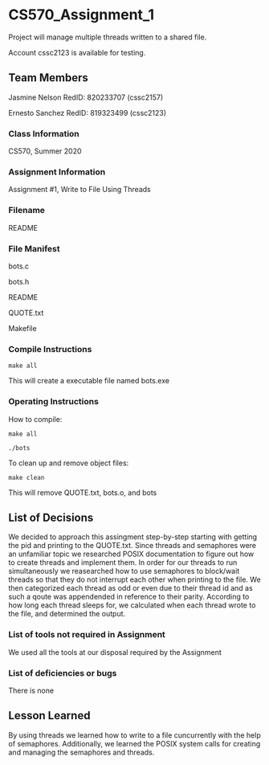 # CS570_Assignment_1

Project will manage multiple threads written to a shared file.

Account cssc2123 is available for testing.

## Team Members

Jasmine Nelson RedID: 820233707 (cssc2157)

Ernesto Sanchez RedID: 819323499 (cssc2123)

### Class Information

CS570, Summer 2020

### Assignment Information

Assignment #1, Write to File Using Threads

### Filename

README

### File Manifest

bots.c

bots.h

README

QUOTE.txt

Makefile

### Compile Instructions

```
make all
```

This will create a executable file named bots.exe


### Operating Instructions

How to compile:

```
make all

./bots

```

To clean up and remove object files:

```
make clean

```

This will remove QUOTE.txt, bots.o, and bots


## List of Decisions

We decided to approach this assingment step-by-step starting with getting the pid and printing to the QUOTE.txt. Since threads and semaphores were an unfamiliar topic
we researched POSIX documentation to figure out how to create threads and implement them. In order for our threads to run simultaneously we reasearched how to use semaphores to block/wait threads so that they
do not interrupt each other when printing to the file. We then categorized each thread as odd or even due to their thread id and as such a qoute was appendended in reference to their parity. According to how long
each thread sleeps for, we calculated when each thread wrote to the file, and determined the output.


### List of tools not required in Assignment

We used all the tools at our disposal required by the Assignment

### List of deficiencies or bugs

There is none

## Lesson Learned

By using threads we learned how to write to a file cuncurrently with the help of semaphores. Additionally, we learned the POSIX system calls for creating and managing the semaphores and threads.

